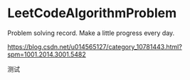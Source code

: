 # LeetCodeAlgorithmProblem
Problem solving record.
Make a little progress every day.


https://blog.csdn.net/u014565127/category_10781443.html?spm=1001.2014.3001.5482


测试